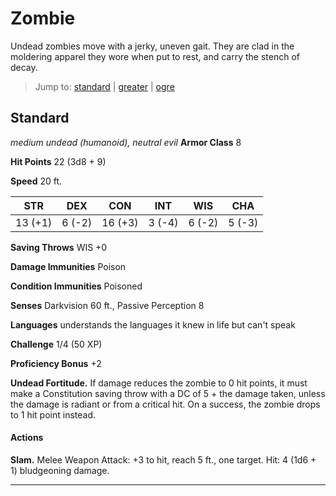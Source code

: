 # Zombie
Undead zombies move with a jerky, uneven gait. They are clad in the moldering apparel they wore when put to rest, and carry the stench of decay.

> Jump to: [standard](#standard) | [greater](#greater) | [ogre](#ogre)

## Standard
*medium undead (humanoid), neutral evil*
**Armor Class** 8

**Hit Points** 22 (3d8 + 9)

**Speed** 20 ft.

**STR**|**DEX**|**CON**|**INT**|**WIS**|**CHA**
-------|-------|-------|-------|-------|-------
13 (+1)| 6 (-2)|16 (+3)| 3 (-4)| 6 (-2)| 5 (-3)

**Saving Throws** WIS +0

**Damage Immunities** Poison

**Condition Immunities** Poisoned

**Senses** Darkvision 60 ft., Passive Perception 8

**Languages** understands the languages it knew in life but can't speak

**Challenge** 1/4 (50 XP)

**Proficiency Bonus** +2

**Undead Fortitude.** If damage reduces the zombie to 0 hit points, it must make a Constitution saving throw with a DC of 5 + the damage taken, unless the damage is radiant or from a critical hit. On a success, the zombie drops to 1 hit point instead.

#### Actions
**Slam.** Melee Weapon Attack: +3 to hit, reach 5 ft., one target. Hit: 4 (1d6 + 1) bludgeoning damage.

---

